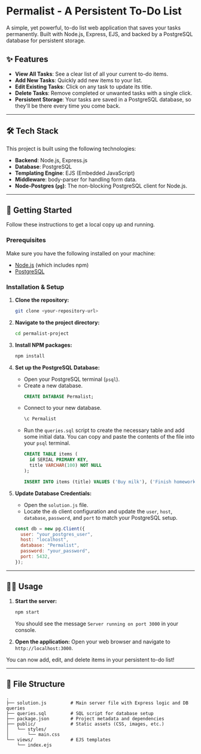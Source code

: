# Permalist - A Persistent To-Do List

A simple, yet powerful, to-do list web application that saves your tasks permanently. Built with Node.js, Express, EJS, and backed by a PostgreSQL database for persistent storage.


## ✨ Features

* **View All Tasks**: See a clear list of all your current to-do items.
* **Add New Tasks**: Quickly add new items to your list.
* **Edit Existing Tasks**: Click on any task to update its title.
* **Delete Tasks**: Remove completed or unwanted tasks with a single click.
* **Persistent Storage**: Your tasks are saved in a PostgreSQL database, so they'll be there every time you come back.

--- 

## 🛠️ Tech Stack

This project is built using the following technologies:

* **Backend**: Node.js, Express.js
* **Database**: PostgreSQL
* **Templating Engine**: EJS (Embedded JavaScript)
* **Middleware**: body-parser for handling form data.
* **Node-Postgres (`pg`)**: The non-blocking PostgreSQL client for Node.js.

---

## 🚀 Getting Started

Follow these instructions to get a local copy up and running.

### Prerequisites

Make sure you have the following installed on your machine:
* [Node.js](https://nodejs.org/) (which includes npm)
* [PostgreSQL](https://www.postgresql.org/download/)

### Installation & Setup

1.  **Clone the repository:**
    ```sh
    git clone <your-repository-url>
    ```

2.  **Navigate to the project directory:**
    ```sh
    cd permalist-project
    ```

3.  **Install NPM packages:**
    ```sh
    npm install
    ```

4.  **Set up the PostgreSQL Database:**
    * Open your PostgreSQL terminal (`psql`).
    * Create a new database.
        ```sql
        CREATE DATABASE Permalist;
        ```
    * Connect to your new database.
        ```sql
        \c Permalist
        ```
    * Run the `queries.sql` script to create the necessary table and add some initial data. You can copy and paste the contents of the file into your `psql` terminal.
        ```sql
        CREATE TABLE items (
          id SERIAL PRIMARY KEY,
          title VARCHAR(100) NOT NULL
        );

        INSERT INTO items (title) VALUES ('Buy milk'), ('Finish homework');
        ```

5.  **Update Database Credentials:**
    * Open the `solution.js` file.
    * Locate the `db` client configuration and update the `user`, `host`, `database`, `password`, and `port` to match your PostgreSQL setup.

    ```javascript
    const db = new pg.Client({
      user: "your_postgres_user",
      host: "localhost",
      database: "Permalist",
      password: "your_password",
      port: 5432,
    });
    ```

---

## 🏃‍♀️ Usage

1.  **Start the server:**
    ```sh
    npm start
    ```
    You should see the message `Server running on port 3000` in your console.

2.  **Open the application:**
    Open your web browser and navigate to `http://localhost:3000`.

You can now add, edit, and delete items in your persistent to-do list!

---

## 📂 File Structure

```
.
├── solution.js         # Main server file with Express logic and DB queries
├── queries.sql         # SQL script for database setup
├── package.json        # Project metadata and dependencies
├── public/             # Static assets (CSS, images, etc.)
│   └── styles/
│       └── main.css
└── views/              # EJS templates
    └── index.ejs
```
